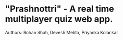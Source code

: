 # "Prashnottri" - A real time multiplayer quiz web app.
Authors:
Rohan Shah, Devesh Mehta, Priyanka Kolankar
